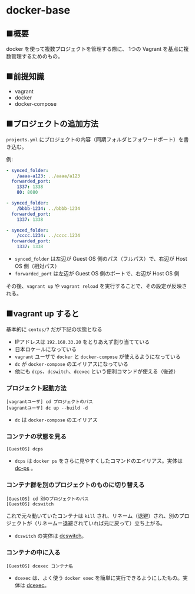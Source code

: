 docker-base
============

■概要
-------

docker を使って複数プロジェクトを管理する際に、
1つの Vagrant を基点に複数管理するためのもの。

■前提知識
-----------

- vagrant
- docker
- docker-compose


■プロジェクトの追加方法
------------------------

`projects.yml` にプロジェクトの内容（同期フォルダとフォワードポート）を書き込む。

例:

```yml
- synced_folder:
    /aaaa-a123: ../aaaa/a123
  forwarded_port:
    1337: 1338
    80: 8080

- synced_folder:
    /bbbb-1234: ../bbbb-1234
  forwarded_port:
    1337: 1338

- synced_folder:
    /cccc.1234: ../cccc.1234
  forwarded_port:
    1337: 1338
```

- `synced_folder` は左辺が Guest OS 側のパス（フルパス）で、右辺が Host OS 側（相対パス）
- `forwarded_port` は左辺が Guest OS 側のポートで、右辺が Host OS 側

その後、`vagrant up` や `vagrant reload` を実行することで、その設定が反映される。


■vagrant up すると
--------------------

基本的に `centos/7` だが下記の状態となる

- IPアドレスは `192.168.33.20` をとりあえず割り当てている
- 日本ロケールになっている
- `vagrant` ユーザで `docker` と `docker-compose` が使えるようになっている
- `dc` が `docker-compose` のエイリアスになっている
- 他にも `dcps`、`dcswitch`、`dcexec` という便利コマンドが使える（後述）


### プロジェクト起動方法

```
[vagrantユーザ] cd プロジェクトのパス
[vagrantユーザ] dc up --build -d
```

- `dc` は `docker-compose` のエイリアス

### コンテナの状態を見る

```
[GuestOS] dcps
```

- `dcps` は `docker ps` をさらに見やすくしたコマンドのエイリアス。実体は [dc-ps](dc-ps) 。

### コンテナ群を別のプロジェクトのものに切り替える

```
[GuestOS] cd 別のプロジェクトのパス
[GuestOS] dcswitch
```

これで元々動いていたコンテナは `kill` され、リネーム（退避）され、別のプロジェクトが（リネーム＝退避されていれば元に戻って）立ち上がる。

- `dcswitch` の実体は [dcswitch](dcswitch)。

### コンテナの中に入る

```
[GuestOS] dcexec コンテナ名
```

- `dcexec` は、よく使う `docker exec` を簡単に実行できるようにしたもの。実体は [dcexec](dcexec)。

